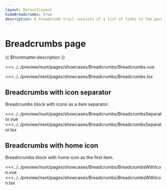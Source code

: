 ```yaml
---
layout: DefaultLayout
hideBreadcrumbs: true
description: A breadcrumb trail consists of a list of links to the parent pages of the current page in hierarchical order. It helps users find their place.
---
```

# Breadcrumbs page

{{ $frontmatter.description }}

<Showcase showcase-name="Breadcrumbs/Breadcrumbs" style="min-height:200px">

<!-- vue -->
<<<../../preview/nuxt/pages/showcases/Breadcrumbs/Breadcrumbs.vue
<!-- end vue -->
<!-- react -->
<<<../../preview/next/pages/showcases/Breadcrumbs/Breadcrumbs.tsx
<!-- end react -->

</Showcase>

## Breadcrumbs with icon separator

Breadcrumbs block with icons as a item separator.

<Showcase showcase-name="Breadcrumbs/BreadcrumbsSeparator" style="height: 300px;">
<!-- vue -->
<<<../../preview/nuxt/pages/showcases/Breadcrumbs/BreadcrumbsSeparator.vue
<!-- end vue -->
<!-- react -->
<<<../../preview/next/pages/showcases/Breadcrumbs/BreadcrumbsSeparator.tsx
<!-- end react -->
</Showcase>

## Breadcrumbs with home icon

Breadrcrumbs block with home icon as the first item.

<Showcase showcase-name="Breadcrumbs/BreadcrumbsWithIcon" style="height: 300px;">
<!-- vue -->
<<<../../preview/nuxt/pages/showcases/Breadcrumbs/BreadcrumbsWithIcon.vue
<!-- end vue -->
<!-- react -->
<<<../../preview/next/pages/showcases/Breadcrumbs/BreadcrumbsWithIcon.tsx
<!-- end react -->
</Showcase>

